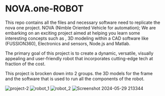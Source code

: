 # NOVA.one-ROBOT
This repo contains all the files and necessary software need to replicate the nova one project.
NOVA (Nimble Oriented Vehicle for automation);
We are embarking on an exciting project aimed at helping you learn some interesting 
concepts such as , 3D modeling within a CAD software like (FUSSION360), Electronics and sensors, Node.js and Matlab.

The primary goal of this project is to create a dynamic, versatile, visually appealing and user-friendly robot that incorporates cutting-edge tech at fraction of the cost.

This project is brocken down into 2 groups. the 3D models for the frame and the software that is used to run all the components of the robot.

![project-2](https://github.com/GEMINI64K/NOVA.one-ROBOT/assets/117120767/0946aa67-511c-4bc4-9abd-2d09552cb8c7)
![robot_1](https://github.com/GEMINI64K/NOVA.one-ROBOT/assets/117120767/ba732805-30b2-4596-82fe-4a60a822d40f)
![robot_2](https://github.com/GEMINI64K/NOVA.one-ROBOT/assets/117120767/9c65b17a-98b4-4e2b-835e-6289cff53091)
![Screenshot 2024-05-29 213344](https://github.com/GEMINI64K/NOVA.one-ROBOT/assets/117120767/7b414c90-d422-498e-9b55-6ba8c9b2014e)
